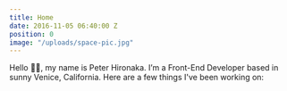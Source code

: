```yaml
---
title: Home
date: 2016-11-05 06:40:00 Z
position: 0
image: "/uploads/space-pic.jpg"
---
```


Hello 👋🏼, my name is Peter Hironaka. I’m a Front-End Developer based in sunny Venice, California. Here are a few things I've been working on:
